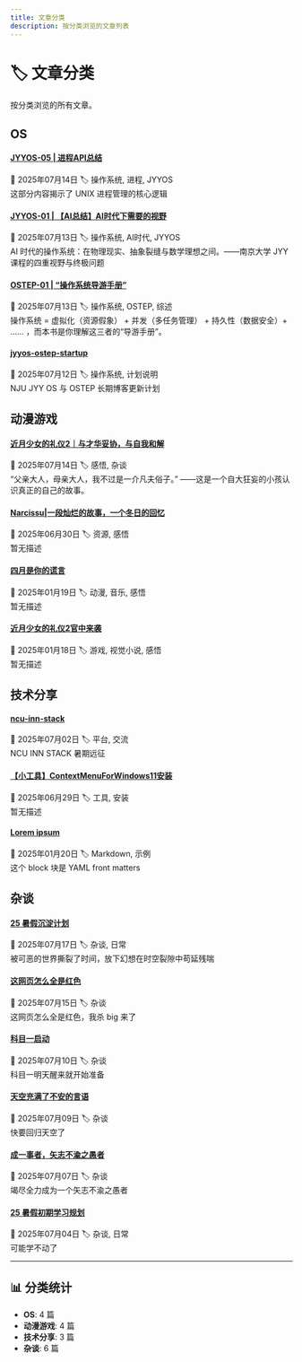 ```yaml
---
title: 文章分类
description: 按分类浏览的文章列表
---
```


# 🏷️ 文章分类

按分类浏览的所有文章。

<div class="category-section" markdown>

## OS

<div class="category-posts" markdown>


<div class="category-post-card" markdown>
<div class="post-info">
  <h4 class="post-title">
    <a href="/HelianNuits/blog/posts/JYYOS-05-进程管理API/">JYYOS-05 | 进程API总结</a>
  </h4>
  <div class="post-meta">
    <span class="post-date">📅 2025年07月14日</span>
    <span class="tag-list">🏷️ 操作系统, 进程, JYYOS</span>
  </div>
  <div class="post-excerpt">
    这部分内容揭示了 UNIX 进程管理的核心逻辑
  </div>
</div>
</div>

<div class="category-post-card" markdown>
<div class="post-info">
  <h4 class="post-title">
    <a href="/HelianNuits/blog/posts/JYYOS-01-AI时代下需要的视野/">JYYOS-01 | 【AI总结】AI时代下需要的视野</a>
  </h4>
  <div class="post-meta">
    <span class="post-date">📅 2025年07月13日</span>
    <span class="tag-list">🏷️ 操作系统, AI时代, JYYOS</span>
  </div>
  <div class="post-excerpt">
    AI 时代的操作系统：在物理现实、抽象裂缝与数学理想之间。——南京大学 JYY 课程的四重视野与终极问题
  </div>
</div>
</div>

<div class="category-post-card" markdown>
<div class="post-info">
  <h4 class="post-title">
    <a href="/HelianNuits/blog/posts/OSTEP-01-操作系统综述/">OSTEP-01 | “操作系统导游手册”</a>
  </h4>
  <div class="post-meta">
    <span class="post-date">📅 2025年07月13日</span>
    <span class="tag-list">🏷️ 操作系统, OSTEP, 综述</span>
  </div>
  <div class="post-excerpt">
    操作系统 = 虚拟化（资源假象） + 并发（多任务管理） + 持久性（数据安全）+ …… ，而本书是你理解这三者的“导游手册”。
  </div>
</div>
</div>

<div class="category-post-card" markdown>
<div class="post-info">
  <h4 class="post-title">
    <a href="/HelianNuits/blog/posts/jyyos-ostep-startup/">jyyos-ostep-startup</a>
  </h4>
  <div class="post-meta">
    <span class="post-date">📅 2025年07月12日</span>
    <span class="tag-list">🏷️ 操作系统, 计划说明</span>
  </div>
  <div class="post-excerpt">
    NJU JYY OS 与 OSTEP 长期博客更新计划
  </div>
</div>
</div>

</div>
</div>
<div class="category-section" markdown>

## 动漫游戏

<div class="category-posts" markdown>


<div class="category-post-card" markdown>
<div class="post-info">
  <h4 class="post-title">
    <a href="/HelianNuits/blog/posts/【近月少女的礼仪2】在挚爱之人的衣服里缝入自己的骄傲/">近月少女的礼仪2｜与才华妥协，与自我和解</a>
  </h4>
  <div class="post-meta">
    <span class="post-date">📅 2025年07月14日</span>
    <span class="tag-list">🏷️ 感悟, 杂谈</span>
  </div>
  <div class="post-excerpt">
    “父亲大人，母亲大人，我不过是一介凡夫俗子。” ——这是一个自大狂妄的小孩认识真正的自己的故事。
  </div>
</div>
</div>

<div class="category-post-card" markdown>
<div class="post-info">
  <h4 class="post-title">
    <a href="/HelianNuits/blog/posts/【Narcissus】一段灿烂的故事/">Narcissu|一段灿烂的故事，一个冬日的回忆</a>
  </h4>
  <div class="post-meta">
    <span class="post-date">📅 2025年06月30日</span>
    <span class="tag-list">🏷️ 资源, 感悟</span>
  </div>
  <div class="post-excerpt">
    暂无描述
  </div>
</div>
</div>

<div class="category-post-card" markdown>
<div class="post-info">
  <h4 class="post-title">
    <a href="/HelianNuits/blog/posts/四月是你的谎言/">四月是你的谎言</a>
  </h4>
  <div class="post-meta">
    <span class="post-date">📅 2025年01月19日</span>
    <span class="tag-list">🏷️ 动漫, 音乐, 感悟</span>
  </div>
  <div class="post-excerpt">
    暂无描述
  </div>
</div>
</div>

<div class="category-post-card" markdown>
<div class="post-info">
  <h4 class="post-title">
    <a href="/HelianNuits/blog/posts/近月2官中来袭/">近月少女的礼仪2官中来袭</a>
  </h4>
  <div class="post-meta">
    <span class="post-date">📅 2025年01月18日</span>
    <span class="tag-list">🏷️ 游戏, 视觉小说, 感悟</span>
  </div>
  <div class="post-excerpt">
    暂无描述
  </div>
</div>
</div>

</div>
</div>
<div class="category-section" markdown>

## 技术分享

<div class="category-posts" markdown>


<div class="category-post-card" markdown>
<div class="post-info">
  <h4 class="post-title">
    <a href="/HelianNuits/blog/posts/ncu-inn-stack/">ncu-inn-stack</a>
  </h4>
  <div class="post-meta">
    <span class="post-date">📅 2025年07月02日</span>
    <span class="tag-list">🏷️ 平台, 交流</span>
  </div>
  <div class="post-excerpt">
    NCU INN STACK 暑期远征
  </div>
</div>
</div>

<div class="category-post-card" markdown>
<div class="post-info">
  <h4 class="post-title">
    <a href="/HelianNuits/blog/posts/ContextMenuForWindows11/">【小工具】ContextMenuForWindows11安装</a>
  </h4>
  <div class="post-meta">
    <span class="post-date">📅 2025年06月29日</span>
    <span class="tag-list">🏷️ 工具, 安装</span>
  </div>
  <div class="post-excerpt">
    暂无描述
  </div>
</div>
</div>

<div class="category-post-card" markdown>
<div class="post-info">
  <h4 class="post-title">
    <a href="/HelianNuits/blog/posts/sample_cn/">Lorem ipsum</a>
  </h4>
  <div class="post-meta">
    <span class="post-date">📅 2025年01月20日</span>
    <span class="tag-list">🏷️ Markdown, 示例</span>
  </div>
  <div class="post-excerpt">
    这个 block 块是 YAML front matters
  </div>
</div>
</div>

</div>
</div>
<div class="category-section" markdown>

## 杂谈

<div class="category-posts" markdown>


<div class="category-post-card" markdown>
<div class="post-info">
  <h4 class="post-title">
    <a href="/HelianNuits/blog/posts/25暑假沉淀计划/">25 暑假沉淀计划</a>
  </h4>
  <div class="post-meta">
    <span class="post-date">📅 2025年07月17日</span>
    <span class="tag-list">🏷️ 杂谈, 日常</span>
  </div>
  <div class="post-excerpt">
    被可恶的世界撕裂了时间，放下幻想在时空裂隙中苟延残喘
  </div>
</div>
</div>

<div class="category-post-card" markdown>
<div class="post-info">
  <h4 class="post-title">
    <a href="/HelianNuits/blog/posts/这网页这么全是红色/">这网页怎么全是红色</a>
  </h4>
  <div class="post-meta">
    <span class="post-date">📅 2025年07月15日</span>
    <span class="tag-list">🏷️ 杂谈</span>
  </div>
  <div class="post-excerpt">
    这网页怎么全是红色，我杀 big 来了
  </div>
</div>
</div>

<div class="category-post-card" markdown>
<div class="post-info">
  <h4 class="post-title">
    <a href="/HelianNuits/blog/posts/科目一启动/">科目一启动</a>
  </h4>
  <div class="post-meta">
    <span class="post-date">📅 2025年07月10日</span>
    <span class="tag-list">🏷️ 杂谈</span>
  </div>
  <div class="post-excerpt">
    科目一明天醒来就开始准备
  </div>
</div>
</div>

<div class="category-post-card" markdown>
<div class="post-info">
  <h4 class="post-title">
    <a href="/HelianNuits/blog/posts/天空充满了不安的言语/">天空充满了不安的言语</a>
  </h4>
  <div class="post-meta">
    <span class="post-date">📅 2025年07月09日</span>
    <span class="tag-list">🏷️ 杂谈</span>
  </div>
  <div class="post-excerpt">
    快要回归天空了
  </div>
</div>
</div>

<div class="category-post-card" markdown>
<div class="post-info">
  <h4 class="post-title">
    <a href="/HelianNuits/blog/posts/竭尽全力成为矢志不渝之愚者/">成一事者，矢志不渝之愚者</a>
  </h4>
  <div class="post-meta">
    <span class="post-date">📅 2025年07月07日</span>
    <span class="tag-list">🏷️ 杂谈</span>
  </div>
  <div class="post-excerpt">
    竭尽全力成为一个矢志不渝之愚者
  </div>
</div>
</div>

<div class="category-post-card" markdown>
<div class="post-info">
  <h4 class="post-title">
    <a href="/HelianNuits/blog/posts/25暑假初期学习规划/">25 暑假初期学习规划</a>
  </h4>
  <div class="post-meta">
    <span class="post-date">📅 2025年07月04日</span>
    <span class="tag-list">🏷️ 杂谈, 日常</span>
  </div>
  <div class="post-excerpt">
    可能学不动了
  </div>
</div>
</div>

</div>
</div>


---

<div class="categories-stats" markdown>

## 📊 分类统计

- **OS**: 4 篇
- **动漫游戏**: 4 篇
- **技术分享**: 3 篇
- **杂谈**: 6 篇

</div>
